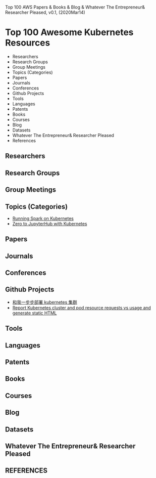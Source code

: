 Top 100 AWS Papers & Books & Blog & Whatever The Entrepreneur& Researcher Pleased, v0.1,
(2020Mar14)

# Top 100 Awesome Kubernetes Resources
+ Researchers
+ Research Groups
+ Group Meetings
+ Topics (Categories)
+ Papers
+ Journals
+ Conferences
+ Github Projects
+ Tools
+ Languages
+ Patents
+ Books
+ Courses
+ Blog
+ Datasets
+ Whatever The Entrepreneur& Researcher Pleased
+ References

## Researchers

## Research Groups

## Group Meetings

## Topics (Categories)
+ [Running Spark on Kubernetes](https://spark.apache.org/docs/latest/running-on-kubernetes.html)
+ [Zero to JupyterHub with Kubernetes](https://zero-to-jupyterhub.readthedocs.io/en/latest/)

## Papers

## Journals

## Conferences

## Github Projects
+ [和我一步步部署 kubernetes 集群](https://github.com/opsnull/follow-me-install-kubernetes-cluster)
+ [Report Kubernetes cluster and pod resource requests vs usage and generate static HTML](https://github.com/hjacobs/kube-resource-report)


## Tools

## Languages

## Patents

## Books

## Courses

## Blog

## Datasets

## Whatever The Entrepreneur& Researcher Pleased

## REFERENCES

